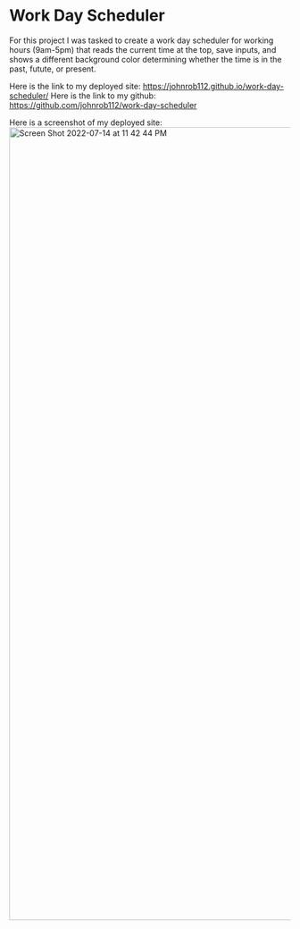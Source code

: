 # Work Day Scheduler


For this project I was tasked to create a work day scheduler for working hours (9am-5pm) that reads the current time at the top, save inputs, and shows a different background color determining whether the time is in the past, futute, or present.  

Here is the link to my deployed site: https://johnrob112.github.io/work-day-scheduler/
Here is the link to my github: https://github.com/johnrob112/work-day-scheduler


Here is a screenshot of my deployed site:
<img width="1419" alt="Screen Shot 2022-07-14 at 11 42 44 PM" src="https://user-images.githubusercontent.com/107014086/179145831-de733947-c8c6-4151-b596-737ab93c0242.png">
